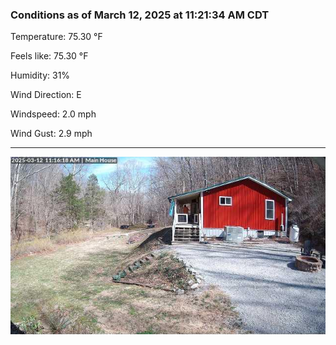 ### Conditions as of March 12, 2025 at 11:21:34 AM CDT 

Temperature: 75.30 &deg;F

Feels like: 75.30 &deg;F

Humidity: 31%

Wind Direction: E

Windspeed: 2.0 mph

Wind Gust: 2.9 mph

---

<img src="./images/latest.jpeg"/>

